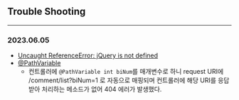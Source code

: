 ## Trouble Shooting

---

### 2023.06.05

- [Uncaught ReferenceError: jQuery is not defined](https://joonpyo-hong.tistory.com/entry/JS-jQuery-is-not-defined-is-not-defined-%EC%98%A4%EB%A5%98)
- [@PathVariable](https://byul91oh.tistory.com/435)
  - 컨트롤러에 `@PathVariable int biNum`를 매개변수로 하니 request URI에 /comment/list?biNum=1 로 자동으로 매핑되며 컨트롤러에 해당 URI를 응답받아 처리하는 메소드가 없어 404 에러가 발생했다.
